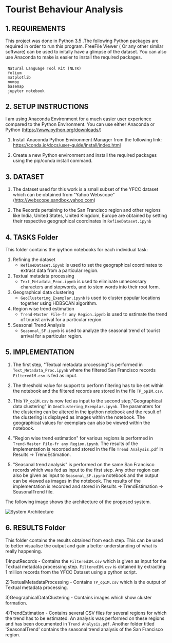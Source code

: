 # Tourist Behaviour Analysis

## 1. REQUIREMENTS
This project was done in Python 3.5 .The following Python packages are required in order to run this program. FreeFile Viewer ( Or any other similar software) can be used to initally have a glimpse of the dataset. You can also use Anaconda to make is easier to install the required packages.
####
	 Natural Language Tool Kit (NLTK)
	 folium
	 matplotlib
	 numpy
	 basemap
	 jupyter notebook

## 2. SETUP INSTRUCTIONS
I am using Anaconda Environment for a much easier user experience compared to the Python Environment. You can use either Anaconda or Python (https://www.python.org/downloads/)

1) Install Anaconda Python Environment Manager from the following link:
		https://conda.io/docs/user-guide/install/index.html
		
2) Create a new Python environment and install the required packages using the pip/conda install command.

## 3. DATASET
1) The dataset used for this work is a small subset of the YFCC dataset which can be obtained from "Yahoo Webscope” (http://webscope.sandbox.yahoo.com)	

2) The Records pertaining to the San Francisco region and other regions like India, United States, United Kingdom, Europe are obtained by setting their respective geographical coordinates in `RefineDataset.ipynb`

## 4. TASKS Folder
This folder contains the ipython notebooks for each individual task:
1. Refining the dataset
   - `RefineDataset.ipynb` is used to set the geographical coordinates to extract data from a particular region.
2. Textual metadata processing 
   - `Text_Metadata_Proc.ipynb` is used to eliminate unnecessary characters and stopwords, and to stem words into their root form.
3. Geographical data clustering
   - `GeoClustering_Exemplar.ipynb` is used to cluster popular locations together using HDBSCAN algorithm.
4. Region wise trend estimation 
   - `Trend-Master File-fr any Region.ipynb` is used to estimate the trend of tourist arrival for a particular region.
5. Seasonal Trend Analysis
   - `Seasonal_SF.ipynb` is used to analyze the seasonal trend of tourist arrival for a particular region.


## 5. IMPLEMENTATION
1) The first step, "Textual metadata processing" is performed in `Text_Metadata_Proc.ipynb` where the filtered San Francisco records `Filtered1M.csv` is fed as input.

2) The threshold value for support to perform filtering has to be set within the notebook and the filtered records are stored in the file  `TP_op1M.csv`.

3) This `TP_op1M.csv` is now fed as input to the second step,"Geographical data clustering" in `GeoClustering_Exemplar.ipynb`. The paramaters for the clustering can be altered in the ipython notebook and the result of the clustering is displayed as images within the notebook. The geographical values for exemplars can also be viewed within the notebook.

4) "Region wise trend estimation" for various regions is performed in `Trend-Master File-fr any Region.ipynb`. The results of the implementation is recorded and stored in the file `Trend Analysis.pdf` in Results -> TrendEstimation.

5) "Seasonal trend analysis" is performed on the same San Francisco records which was fed as input to the first step. Any other region can also be given as input to `Seasonal_SF.ipynb` notebook and the output can be viewed as images in the notebook. The results of the implementation is recorded and stored in Results -> TrendEstimation -> SeasonalTrend file.

The following image shows the architecture of the proposed system.

![System Architecture](https://github.com/bgokul8056/Tourist-Behaviour-Analysis/blob/master/Results/arch_img.PNG)
        
      


## 6. RESULTS Folder
This folder contains the results obtained from each step. This can be used to better visualise the output and gain a better understanding of what is really happening.

1)InputRecords - Contains the `Filtered1M.csv` which is given as input for the Textual metadata processing step. `Filtered1M.csv` is obtained by extracting 1 million records from the YFCC Dataset using a python script.

2)TextualMetadataProcessing - Contains `TP_op1M.csv` which is the output of Textual metadata processing.

3)GeographicalDataClustering - Contains images which show cluster formation.

4)TrendEstimation - Contains several CSV files for several regions for which the trend has to be estimated. An analysis was performed on these regions and has been documented in `Trend Analysis.pdf`. Another folder titled 'SeasonalTrend' contains the seasonal trend analysis of the San Francisco region.
